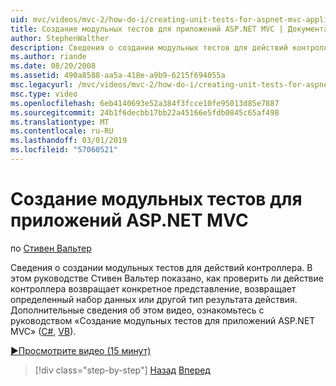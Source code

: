 ```yaml
---
uid: mvc/videos/mvc-2/how-do-i/creating-unit-tests-for-aspnet-mvc-applications
title: Создание модульных тестов для приложений ASP.NET MVC | Документация Майкрософт
author: StephenWalther
description: Сведения о создании модульных тестов для действий контроллера. Стивен Вальтер в этом руководстве показано, как протестировать действия контроллера возвращает parti ли...
ms.author: riande
ms.date: 08/20/2008
ms.assetid: 490a8588-aa5a-418e-a9b9-6215f694055a
msc.legacyurl: /mvc/videos/mvc-2/how-do-i/creating-unit-tests-for-aspnet-mvc-applications
msc.type: video
ms.openlocfilehash: 6eb4140693e52a384f3fcce10fe95013d85e7887
ms.sourcegitcommit: 24b1f6decbb17bb22a45166e5fdb0845c65af498
ms.translationtype: MT
ms.contentlocale: ru-RU
ms.lasthandoff: 03/01/2019
ms.locfileid: "57060521"
---
```

<a name="creating-unit-tests-for-aspnet-mvc-applications"></a>Создание модульных тестов для приложений ASP.NET MVC
====================
по [Стивен Вальтер](https://github.com/StephenWalther)

Сведения о создании модульных тестов для действий контроллера. В этом руководстве Стивен Вальтер показано, как проверить ли действие контроллера возвращает конкретное представление, возвращает определенный набор данных или другой тип результата действия. Дополнительные сведения об этом видео, ознакомьтесь с руководством «Создание модульных тестов для приложений ASP.NET MVC» ([C#](../../../overview/older-versions-1/unit-testing/creating-unit-tests-for-asp-net-mvc-applications-cs.md), [VB](../../../overview/older-versions-1/unit-testing/creating-unit-tests-for-asp-net-mvc-applications-vb.md)).

[&#9654;Просмотрите видео (15 минут)](https://channel9.msdn.com/Blogs/ASP-NET-Site-Videos/creating-unit-tests-for-aspnet-mvc-applications)

> [!div class="step-by-step"]
> [Назад](preventing-javascript-injection-attacks.md)
> [Вперед](creating-custom-html-helpers.md)
